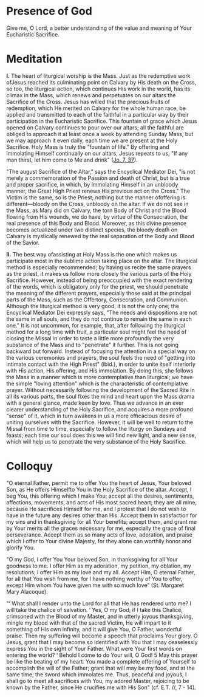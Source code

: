 # Presence of God

Give me, O Lord, a better understanding of the value and meaning of Your Eucharistic Sacrifice.

# Meditation

**I.** The heart of liturgical worship is the Mass. Just as the redemptive work ofJesus reached its culminating point on Calvary by His death on the Cross, so too, the liturgical action, which continues His work in the world, has its climax in the Mass, which renews and perpetuates on our altars the Sacrifice of the Cross. Jesus has willed that the precious fruits of redemption, which He merited on Calvary for the whole human race, be applied and transmitted to each of the faithful in a particular way by their participation in the Eucharistic Sacrifice. This fountain of grace which Jesus opened on Calvary continues to pour over our altars; all the faithful are obliged to approach it at least once a week by attending Sunday Mass, but we may approach it even daily, each time we are present at the Holy Sacrifice. Holy Mass is truly the "fountain of life." By offering and immolating Himself continually on our altars, Jesus repeats to us, "If any man thirst, let him come to Me and drink" ([Jo. 7, 37](https://vulgata.online/bible/Jo.7?ed=DR2&vfn=DR2.Jo.7.37:vs)).

"The august Sacrifice of the Altar," says the Encyclical Mediator Dei, "is not merely a commemoration of the Passion and death of Christ, but is a true and proper sacrifice, in which, by immolating Himself in an unbloody manner, the Great High Priest renews His previous act on the Cross." The Victim is the same, so is the Priest; nothing but the manner ofoffering is different—bloody on the Cross, unbloody on the altar. If we do not see in the Mass, as Mary did on Calvary, the torn Body of Christ and the Blood flowing from His wounds, we do have, by virtue of the Consecration, the real presence of this Body and Blood. Moreover, as this divine presence becomes actualized under two distinct species, the bloody death on Calvary is mystically renewed by the real separation of the Body and Blood of the Savior.

**II.** The best way ofassisting at Holy Mass is the one which makes us participate most in the sublime action taking place on the altar. The liturgical method is especially recommended; by having us recite the same prayers as the priest, it makes us follow more closely the various parts of the Holy Sacrifice. However, instead of being preoccupied with the exact rendering of the words, which is obligatory only for the priest, we should penetrate the meaning of the different prayers, especially those said at the principal parts of the Mass, such as the Offertory, Consecration, and Communion. Although the liturgical method is very good, it is not the only one; the Encyclical Mediator Dei expressly says, "The needs and dispositions are not the same in all souls, and they do not continue to remain the same in each one." It is not uncommon, for example, that, after following the liturgical method for a long time with fruit, a particular soul might feel the need of closing the Missal in order to taste a little more profoundly the very substance of the Mass and to "penetrate" it further. This is not going backward but forward. Instead of focusing the attention in a special way on the various ceremonies and prayers, the soul feels the need of "getting into intimate contact with the High Priest" (ibid.), in order to unite itself interiorly with His action, His offering, and His immolation. By doing this, she follows the Mass in a manner which is more contemplative than liturgical; we have the simple "loving attention" which is the characteristic of contemplative prayer. Without necessarily following the development of the Sacred Rite in all its various parts, the soul fixes the mind and heart upon the Mass drama with a general glance, made keen by love. Thus we advance in an ever clearer understanding of the Holy Sacrifice, and acquires a more profound "sense" of it, which in turn awakens in us a more efficacious desire of uniting ourselves with the Sacrifice. However, it will be well to return to the Missal from time to time, especially to follow the liturgy on Sundays and feasts; each time our soul does this we will find new light, and a new sense, which will help us to penetrate the very substance of the Holy Sacrifice.

# Colloquy

"O eternal Father, permit me to offer You the heart of Jesus, Your beloved Son, as He offers Himselfto You in the Holy Sacrifice of the altar. Accept, I beg You, this offering which I make You; accept all the desires, sentiments, affections, movements, and acts of His most sacred heart; they are all mine, because He sacrifices Himself for me, and I protest that I do not wish to have in the future any desires other than His. Accept them in satisfaction for my sins and in thanksgiving for all Your benefits; accept them, and grant me by Your merits all the graces necessary for me, especially the grace of final perseverance. Accept them as so many acts of love, adoration, and praise which I offer to Your divine Majesty, for they alone can worthily honor and glorify You.

"O my God, I offer You Your beloved Son, in thanksgiving for all Your goodness to me. I offer Him as my adoration, my petition, my oblation, my resolutions; I offer Him as my love and my all. Accept Him, O eternal Father, for all that You wish from me, for I have nothing worthy of You to offer, except Him whom You have given me with so much love" (St. Margaret Mary Alacoque).

"‘ What shall I render unto the Lord for all that He has rendered unto me? I will take the chalice of salvation. ’ Yes, O my God, if I take this Chalice, crimsoned with the Blood of my Master, and in utterly joyous thanksgiving, mingle my blood with that of the sacred Victim, He will impart to it something of His own infinity, and it will give You, O Father, wonderful praise. Then my suffering will become a speech that proclaims Your glory. O Jesus, grant that I may become so identified with You that I may ceaselessly express You in the sight of Your Father. What were Your first words on entering the world? ‘ Behold I come to do Your will, O God! 5 May this prayer be like the beating of my heart. You made a complete offering of Yourself to accomplish the will of the Father; grant that will may be my food, and at the same time, the sword which immolates me. Thus, peaceful and joyous, I shall go to meet all sacrifices with You, my adored Master, rejoicing to be known by the Father, since He crucifies me with His Son" (cf. E.T. //, 7 - 14).
